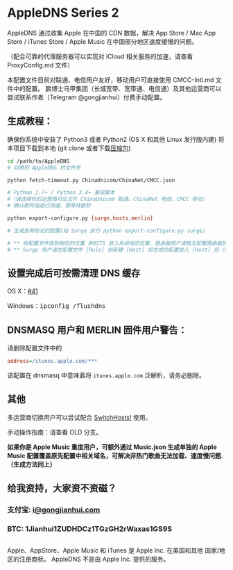 # AppleDNS Series 2

AppleDNS 通过收集 Apple 在中国的 CDN 数据，解决 App Store / Mac App Store / iTunes Store / Apple Music 在中国部分地区速度缓慢的问题。

（配合可靠的代理服务器可以实现对 iCloud 相关服务的加速，请查看 ProxyConfig.md 文件）

本配置文件目前对联通、电信用户友好，移动用户可直接使用 CMCC-Intl.md 文件中的配置。
鹏博士马甲集团（长城宽带、宽带通、电信通）及其他运营商可以尝试联系作者（Telegram @gongjianhui）付费手动配置。

## 生成教程：
确保你系统中安装了 Python3 或者 Python2 (OS X 和其他 Linux 发行版内建)
将本项目下载到本地 (git clone 或者下载[压缩包](https://github.com/gongjianhui/AppleDNS/archive/master.zip))

```bash
cd /path/to/AppleDNS
# 切换到 AppleDNS 的文件夹

python fetch-timeout.py ChinaUnicom/ChinaNet/CMCC.json 

# Python 2.7+ / Python 3.4+ 兼容脚本
#（请选择你的运营商对应文件 ChinaUnicom 联通、ChinaNet 电信、CMCC 移动）
# 确认即开始进行测速，需等待数秒 

python export-configure.py {surge,hosts,merlin}

# 生成各种形式的配置(如 Surge 执行 python export-configure.py surge)

# ** 将配置文件放到相应的位置（HOSTS 放入系统相应位置、路由器用户请独立配置路由器后台）**
# ** Surge 用户请在配置文件 [Rule] 前新建 [Host] 将生成的配置放入 [Host] 后（[Rule] 前）。**
```

## 设置完成后可按需清理 DNS 缓存

OS X：[#41](../../issues/41)

Windows：<kbd>ipconfig /flushdns</kbd>

## DNSMASQ 用户和 MERLIN 固件用户警告：

请删除配置文件中的

```ini
address=/itunes.apple.com/***
```

该配置在 dnsmasq 中意味着将 `itunes.apple.com` 泛解析，请务必删除。

## 其他
多运营商切换用户可以尝试配合 [SwitchHosts!](https://github.com/oldj/SwitchHosts) 使用。

手动操作指南：请查看 OLD 分支。

**如果你是 Apple Music 重度用户，可额外通过 Music.json 生成单独的 Apple Music 配置覆盖原先配置中相关域名，可解决非热门歌曲无法加载、速度慢问题.（生成方法同上）**

## 给我资持，大家资不资磁？
### 支付宝: i@gongjianhui.com
### BTC: 1Jianhui1ZUDHDCz1TGzGH2rWaxas1GS9S
[](https://utt.one/paycodes.png)
-----------------------------------------------------

Apple、AppStore、Apple Music 和 iTunes 是 Apple Inc. 在美国和其他 国家/地区的注册商标。
AppleDNS 不是由 Apple Inc. 提供的服务。


